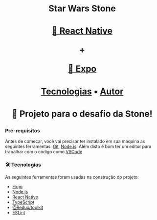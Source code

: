 <h1 align="center">Star Wars Stone</h1>

<h1 align="center">
    <a href="https://reactnative.dev/">🔗 React Native</a>
    <p>+</p>
    <a href="https://docs.expo.dev/">🔗 Expo</a>
</h1>

<h1>
    <p align="center">
        <a href="#tecnologias">Tecnologias</a> •  
        <a href="#autor">Autor</a>
    </p>
</h1>
<h1 align="center" id="#objetivo">
    <p align="center">🚀 Projeto para o desafio da Stone!</p>
</h1>

### Pré-requisitos

Antes de começar, você vai precisar ter instalado em sua máquina as seguintes ferramentas:
[Git](https://git-scm.com), [Node.js](https://nodejs.org/en/). 
Além disto é bom ter um editor para trabalhar com o código como [VSCode](https://code.visualstudio.com/)





### 🛠 Tecnologias

As seguintes ferramentas foram usadas na construção do projeto:

- [Expo](https://expo.io/)
- [Node.js](https://nodejs.org/en/)
- [React Native](https://reactnative.dev/)
- [TypeScript](https://www.typescriptlang.org/)
- [@Redux/toolkit](https://redux-toolkit.js.org/)
- [ESLint](https://eslint.org/)
